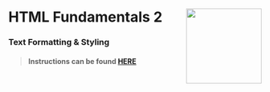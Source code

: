 # HTML Fundamentals 2 <img align="right" src="https://github.com/Learning-Fuze/prototypes_C7/blob/assets/assets/images/logos/LF_LOGO.png?raw=true" width="150">
### Text Formatting &amp; Styling

>#### Instructions can be found <a href="http://learning-fuze.github.io/prototypes_C7/#/HTML-Fundamentals-2" target="_blank">HERE</a>